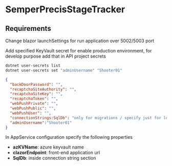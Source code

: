 # SemperPrecisStageTracker

## Requirements

Change blazor launchSettings for run application over 5002/5003 port

Add specified KeyVault secret for enable production environment, for develop purpose add that in API project secrets

```bash
dotnet user-secrets list
dotnet user-secrets set "adminUsername" "Shooter01"
```

```json
{
  "backDoorPassword": "",
  "recaptchaSiteAuthority": "",
  "recaptchaSiteKey": "",
  "recaptchaToken": "",
  "webPushPrivate": "",
  "webPushPublic": "",
  "webPushUser": "",
  "connectionStrings:SqlDb": "only for migrations / specify just for local develop",
  "adminUsername":"Shooter01"
}
```

In AppService configuration specify the following properties

- **azKVName**: azure keyvault name
- **clazorEndpoint**: front-end application url
- **SqlDb**: inside connection string section